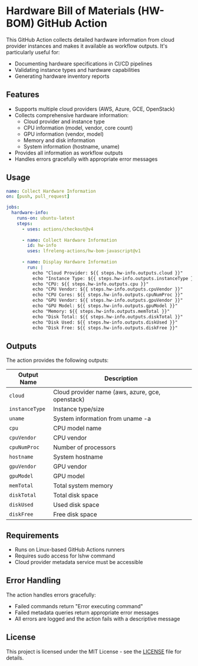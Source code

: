 <!--
SPDX-FileCopyrightText: 2025 2025 The Linux Foundation

SPDX-License-Identifier: Apache-2.0
-->

# Hardware Bill of Materials (HW-BOM) GitHub Action

This GitHub Action collects detailed hardware information from cloud provider instances and makes it available as workflow outputs. It's particularly useful for:
- Documenting hardware specifications in CI/CD pipelines
- Validating instance types and hardware capabilities
- Generating hardware inventory reports

## Features

- Supports multiple cloud providers (AWS, Azure, GCE, OpenStack)
- Collects comprehensive hardware information:
  - Cloud provider and instance type
  - CPU information (model, vendor, core count)
  - GPU information (vendor, model)
  - Memory and disk information
  - System information (hostname, uname)
- Provides all information as workflow outputs
- Handles errors gracefully with appropriate error messages

## Usage

```yaml
name: Collect Hardware Information
on: [push, pull_request]

jobs:
  hardware-info:
    runs-on: ubuntu-latest
    steps:
      - uses: actions/checkout@v4
      
      - name: Collect Hardware Information
        id: hw-info
        uses: lfreleng-actions/hw-bom-javascript@v1
        
      - name: Display Hardware Information
        run: |
          echo "Cloud Provider: ${{ steps.hw-info.outputs.cloud }}"
          echo "Instance Type: ${{ steps.hw-info.outputs.instanceType }}"
          echo "CPU: ${{ steps.hw-info.outputs.cpu }}"
          echo "CPU Vendor: ${{ steps.hw-info.outputs.cpuVendor }}"
          echo "CPU Cores: ${{ steps.hw-info.outputs.cpuNumProc }}"
          echo "GPU Vendor: ${{ steps.hw-info.outputs.gpuVendor }}"
          echo "GPU Model: ${{ steps.hw-info.outputs.gpuModel }}"
          echo "Memory: ${{ steps.hw-info.outputs.memTotal }}"
          echo "Disk Total: ${{ steps.hw-info.outputs.diskTotal }}"
          echo "Disk Used: ${{ steps.hw-info.outputs.diskUsed }}"
          echo "Disk Free: ${{ steps.hw-info.outputs.diskFree }}"
```

## Outputs

The action provides the following outputs:

| Output Name | Description |
|-------------|-------------|
| `cloud` | Cloud provider name (aws, azure, gce, openstack) |
| `instanceType` | Instance type/size |
| `uname` | System information from uname -a |
| `cpu` | CPU model name |
| `cpuVendor` | CPU vendor |
| `cpuNumProc` | Number of processors |
| `hostname` | System hostname |
| `gpuVendor` | GPU vendor |
| `gpuModel` | GPU model |
| `memTotal` | Total system memory |
| `diskTotal` | Total disk space |
| `diskUsed` | Used disk space |
| `diskFree` | Free disk space |

## Requirements

- Runs on Linux-based GitHub Actions runners
- Requires sudo access for lshw command
- Cloud provider metadata service must be accessible

## Error Handling

The action handles errors gracefully:
- Failed commands return "Error executing command"
- Failed metadata queries return appropriate error messages
- All errors are logged and the action fails with a descriptive message

## License

This project is licensed under the MIT License - see the [LICENSE](LICENSE) file for details.
